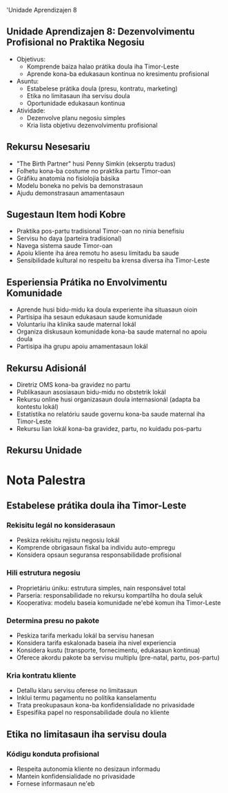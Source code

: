 'Unidade Aprendizajen 8

## Unidade Aprendizajen 8: Dezenvolvimentu Profisional no Praktika Negosiu
- Objetivus:
  * Komprende baiza halao prátika doula iha Timor-Leste
  * Aprende kona-ba edukasaun kontinua no kresimentu profisional
- Asuntu:
  * Estabelese prátika doula (presu, kontratu, marketing)
  * Etika no limitasaun iha servisu doula
  * Oportunidade edukasaun kontinua
- Atividade:
  * Dezenvolve planu negosiu simples
  * Kria lista objetivu dezenvolvimentu profisional

## Rekursu Nesesariu

- "The Birth Partner" husi Penny Simkin (ekserptu tradus)
- Folhetu kona-ba costume no praktika partu Timor-oan
- Gráfiku anatomia no fisiolojia básika
- Modelu boneka no pelvis ba demonstrasaun
- Ajudu demonstrasaun amamentasaun

## Sugestaun Item hodi Kobre

- Praktika pos-partu tradisional Timor-oan no ninia benefisiu
- Servisu ho daya (parteira tradisional)
- Navega sistema saude Timor-oan
- Apoiu kliente iha área remotu ho asesu limitadu ba saude
- Sensibilidade kultural no respeitu ba krensa diversa iha Timor-Leste

## Esperiensia Prátika no Envolvimentu Komunidade

- Aprende husi bidu-midu ka doula experiente iha situasaun oioin
- Partisipa iha sesaun edukasaun saude komunidade
- Voluntariu iha klinika saude maternal lokál
- Organiza diskusaun komunidade kona-ba saude maternal no apoiu doula
- Partisipa iha grupu apoiu amamentasaun lokál

## Rekursu Adisionál

- Diretriz OMS kona-ba gravidez no partu
- Publikasaun asosiasaun bidu-midu no obstetrik lokál
- Rekursu online husi organizasaun doula internasionál (adapta ba kontestu lokál)
- Estatístika no relatóriu saude governu kona-ba saude maternal iha Timor-Leste
- Rekursu lian lokál kona-ba gravidez, partu, no kuidadu pos-partu

## Rekursu Unidade

# Nota Palestra

## Estabelese prátika doula iha Timor-Leste

### Rekisitu legál no konsiderasaun
- Peskiza rekisitu rejistu negosiu lokál
- Komprende obrigasaun fiskal ba individu auto-empregu
- Konsidera opsaun seguransa responsabilidade profisional

### Hili estrutura negosiu
- Proprietáriu úniku: estrutura simples, nain responsável total
- Parseria: responsabilidade no rekursu kompartilha ho doula seluk
- Kooperativa: modelu baseia komunidade ne'ebé komun iha Timor-Leste

### Determina presu no pakote
- Peskiza tarifa merkadu lokál ba servisu hanesan
- Konsidera tarifa eskalonada baseia iha nivel experiencia
- Konsidera kustu (transporte, fornecimentu, edukasaun kontinua)
- Oferece akordu pakote ba servisu multiplu (pre-natal, partu, pos-partu)

### Kria kontratu kliente
- Detallu klaru servisu oferese no limitasaun
- Inklui termu pagamentu no polítika kanselamentu
- Trata preokupasaun kona-ba konfidensialidade no privasidade
- Espesifika papel no responsabilidade doula no kliente

## Etika no limitasaun iha servisu doula

### Kódigu konduta profisional
- Respeita autonomia kliente no desizaun informadu
- Mantein konfidensialidade no privasidade
- Fornese informasaun ne'eb